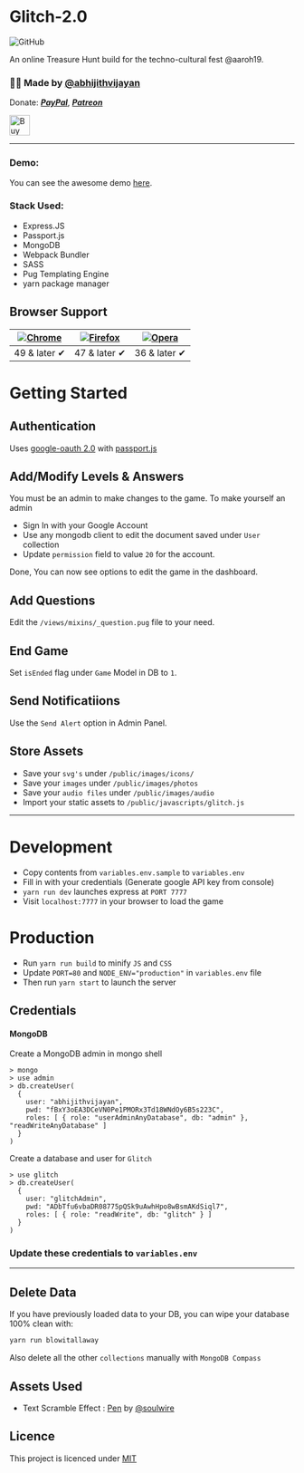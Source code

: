 # Glitch-2.0

![GitHub](https://img.shields.io/github/license/abhijithvijayan/glitch-2.0.svg)

An online Treasure Hunt build for the techno-cultural fest @aaroh19.

<h3>🙋‍♂️ Made by <a href="https://twitter.com/_abhijithv">@abhijithvijayan</a></h3>
<p>
  Donate:
  <a href="https://www.paypal.me/iamabhijithvijayan" target='_blank'><i><b>PayPal</b></i></a>,
  <a href="https://www.patreon.com/abhijithvijayan" target='_blank'><i><b>Patreon</b></i></a>
</p>
<p>
  <a href='https://www.buymeacoffee.com/abhijithvijayan' target='_blank'>
    <img height='36' style='border:0px;height:36px;' src='https://bmc-cdn.nyc3.digitaloceanspaces.com/BMC-button-images/custom_images/orange_img.png' border='0' alt='Buy Me a Coffee' />
  </a>
</p>
<hr />

### Demo:

You can see the awesome demo [here](https://aaroh-glitch.herokuapp.com/).

### Stack Used:

- Express.JS
- Passport.js
- MongoDB
- Webpack Bundler
- SASS
- Pug Templating Engine
- yarn package manager

## Browser Support

| [![Chrome](https://raw.github.com/alrra/browser-logos/master/src/chrome/chrome_48x48.png)](https://chrome.google.com/webstore/detail/kutt/pklakpjfiegjacoppcodencchehlfnpd) | [![Firefox](https://raw.github.com/alrra/browser-logos/master/src/firefox/firefox_48x48.png)](https://addons.mozilla.org/firefox/addon/kutt/) | [![Opera](https://raw.github.com/alrra/browser-logos/master/src/opera/opera_48x48.png)](CONTRIBUTING.md#for-opera-users) |
| --------------------------------------------------------------------------------------------------------------------------------------------------------------------------- | --------------------------------------------------------------------------------------------------------------------------------------------- | ------------------------------------------------------------------------------------------------------------------------ |
| 49 & later ✔                                                                                                                                                                | 47 & later ✔                                                                                                                                  | 36 & later ✔                                                                                                             |

# Getting Started

## Authentication

Uses [google-oauth 2.0](http://www.passportjs.org/packages/passport-google-oauth20/) with [passport.js](http://www.passportjs.org/)

## Add/Modify Levels & Answers

You must be an admin to make changes to the game.
To make yourself an admin

- Sign In with your Google Account
- Use any mongodb client to edit the document saved under `User` collection
- Update `permission` field to value `20` for the account.

Done, You can now see options to edit the game in the dashboard.

## Add Questions

Edit the `/views/mixins/_question.pug` file to your need.

## End Game

Set `isEnded` flag under `Game` Model in DB to `1`.

## Send Notificatiions

Use the `Send Alert` option in Admin Panel.

## Store Assets

- Save your `svg's` under `/public/images/icons/`
- Save your `images` under `/public/images/photos`
- Save your `audio files` under `/public/images/audio`
- Import your static assets to `/public/javascripts/glitch.js`

<hr />

# Development

- Copy contents from `variables.env.sample` to `variables.env`
- Fill in with your credentials (Generate google API key from console)
- `yarn run dev` launches express at `PORT 7777`
- Visit `localhost:7777` in your browser to load the game

# Production

- Run `yarn run build` to minify `JS` and `CSS`
- Update `PORT=80` and `NODE_ENV="production"` in `variables.env` file
- Then run `yarn start` to launch the server

## Credentials

#### MongoDB

Create a MongoDB admin in mongo shell

```
> mongo
> use admin
> db.createUser(
  {
    user: "abhijithvijayan",
    pwd: "fBxY3oEA3DCeVN0Pe1PMORx3Td18WNdOy6B5s223C",
    roles: [ { role: "userAdminAnyDatabase", db: "admin" }, "readWriteAnyDatabase" ]
  }
)
```

Create a database and user for `Glitch`

```
> use glitch
> db.createUser(
  {
    user: "glitchAdmin",
    pwd: "ADbTfu6vbaDR08775pQSk9uAwhHpo8wBsmAKdSiql7",
    roles: [ { role: "readWrite", db: "glitch" } ]
  }
)
```

### Update these credentials to `variables.env`

<hr />

## Delete Data

If you have previously loaded data to your DB, you can wipe your database 100% clean with:

```bash
yarn run blowitallaway
```

Also delete all the other `collections` manually with `MongoDB Compass`

## Assets Used

- Text Scramble Effect : [Pen](https://codepen.io/soulwire/pen/mErPAK) by [@soulwire](https://codepen.io/soulwire/)
  <!-- - Parallax Star background : [Pen](https://codepen.io/saransh/pen/BKJun) by [@saransh](https://codepen.io/saransh/) -->

## Licence

This project is licenced under [MIT](LICENCE)
